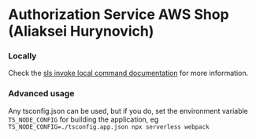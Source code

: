 # Authorization Service AWS Shop (Aliaksei Hurynovich)

### Locally

Check the [sls invoke local command documentation](https://www.serverless.com/framework/docs/providers/aws/cli-reference/invoke-local/) for more information.

### Advanced usage

Any tsconfig.json can be used, but if you do, set the environment variable `TS_NODE_CONFIG` for building the application, eg `TS_NODE_CONFIG=./tsconfig.app.json npx serverless webpack`
